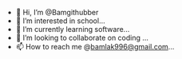 - 👋 Hi, I’m @Bamgithubber
- 👀 I’m interested in  school...
- 🌱 I’m currently learning  software...
- 💞️ I’m looking to collaborate on coding ...
- 📫 How to reach me @bamlak996@gmail.com...

<!---
Bamgithubber/Bamgithubber is a ✨ special ✨ repository because its `README.md` (this file) appears on your GitHub profile.
You can click the Preview link to take a look at your changes.
--->
